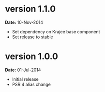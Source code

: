 version 1.1.0
=============
**Date:** 10-Nov-2014

- Set dependency on Krajee base component
- Set release to stable


version 1.0.0
=============
**Date:** 01-Jul-2014

- Initial release
- PSR 4 alias change
